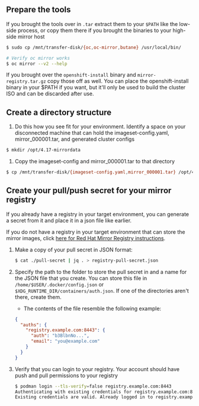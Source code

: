 ## Prepare the tools

If you brought the tools over in `.tar` extract them to your `$PATH` like the low-side process, or copy them there if you brought the binaries to your high-side mirror host
```bash
$ sudo cp /mnt/transfer-disk/{oc,oc-mirror,butane} /usr/local/bin/

# Verify oc mirror works
$ oc mirror --v2 --help
```

If you brought over the `openshift-install` binary and `mirror-registry.tar.gz` copy those off as well. You can place the openshift-install binary in your $PATH if you want, but it'll only be used to build the cluster ISO and can be discarded after use. 

## Create a directory structure
1. Do this how you see fit for your environment. Identify a space on your disconnected machine that can hold the imageset-config.yaml, mirror_000001.tar, and generated cluster configs
```bash
$ mkdir /opt/4.17-mirrordata
```

1.  Copy the imageset-config and mirror_000001.tar to that directory
```bash 
$ cp /mnt/transfer-disk/{imageset-config.yaml,mirror_000001.tar} /opt/4.17-mirrordata
```

## Create your pull/push secret for your mirror registry
If you already have a registry in your target environment, you can generate a secret from it and place it in a json file like earlier. 

If you do not have a registry in your target environment that can store the mirror images, click [here for Red Hat Mirror Registry instructions](../optional/registry.md).

1. Make a copy of your pull secret in JSON format:
    ```bash
    $ cat ./pull-secret | jq . > registry-pull-secret.json
    ``` 

1. Specify the path to the folder to store the pull secret in and a name for the JSON file that you create. You can store this file in `/home/$USER/.docker/config.json` or `$XDG_RUNTIME_DIR/containers/auth.json`. If one of the directories aren't there, create them.
    - The contents of the file resemble the following example:
    ```json title="$XDG_RUNTIME_DIR/containers/auth.json"
    {
      "auths": {
        "registry.example.com:8443": {
          "auth": "b3BlbnNo...",
          "email": "you@example.com"
        }
      }
    }
    ```

1. Verify that you can login to your registry. Your account should have push and pull permissions to your registry
    ```bash
    $ podman login --tls-verify=false registry.example.com:8443
    Authenticating with existing credentials for registry.example.com:8443
    Existing credentials are valid. Already logged in to registry.example.com:8443
    ```